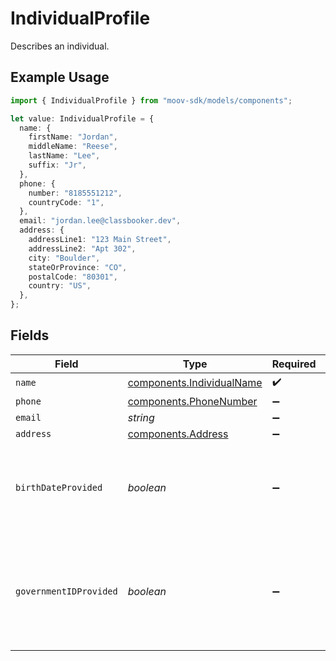 # IndividualProfile

Describes an individual.

## Example Usage

```typescript
import { IndividualProfile } from "moov-sdk/models/components";

let value: IndividualProfile = {
  name: {
    firstName: "Jordan",
    middleName: "Reese",
    lastName: "Lee",
    suffix: "Jr",
  },
  phone: {
    number: "8185551212",
    countryCode: "1",
  },
  email: "jordan.lee@classbooker.dev",
  address: {
    addressLine1: "123 Main Street",
    addressLine2: "Apt 302",
    city: "Boulder",
    stateOrProvince: "CO",
    postalCode: "80301",
    country: "US",
  },
};
```

## Fields

| Field                                                                                      | Type                                                                                       | Required                                                                                   | Description                                                                                | Example                                                                                    |
| ------------------------------------------------------------------------------------------ | ------------------------------------------------------------------------------------------ | ------------------------------------------------------------------------------------------ | ------------------------------------------------------------------------------------------ | ------------------------------------------------------------------------------------------ |
| `name`                                                                                     | [components.IndividualName](../../models/components/individualname.md)                     | :heavy_check_mark:                                                                         | N/A                                                                                        |                                                                                            |
| `phone`                                                                                    | [components.PhoneNumber](../../models/components/phonenumber.md)                           | :heavy_minus_sign:                                                                         | N/A                                                                                        |                                                                                            |
| `email`                                                                                    | *string*                                                                                   | :heavy_minus_sign:                                                                         | N/A                                                                                        | jordan.lee@classbooker.dev                                                                 |
| `address`                                                                                  | [components.Address](../../models/components/address.md)                                   | :heavy_minus_sign:                                                                         | N/A                                                                                        |                                                                                            |
| `birthDateProvided`                                                                        | *boolean*                                                                                  | :heavy_minus_sign:                                                                         | Indicates whether this individual's birth date has been provided.                          |                                                                                            |
| `governmentIDProvided`                                                                     | *boolean*                                                                                  | :heavy_minus_sign:                                                                         | Indicates whether a government ID (SSN, ITIN, etc.) has been provided for this individual. |                                                                                            |